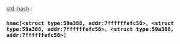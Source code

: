 [std](./../../std.md)::[hash](./../hash.md)::
### `hmac[<struct type:59a388, addr:7ffffffefc58>, <struct type:59a388, addr:7ffffffefc58>, <struct type:59a388, addr:7ffffffefc58>]`
